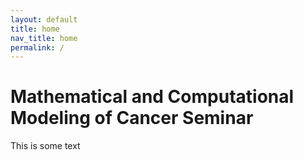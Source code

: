 ```yaml
---
layout: default
title: home
nav_title: home
permalink: /
---
```


# Mathematical and Computational Modeling of Cancer Seminar

This is some text
